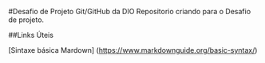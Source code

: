#Desafio de Projeto Git/GitHub da DIO
Repositorio criando para o Desafio de projeto.

##Links Úteis

[Sintaxe básica Mardown] (https://www.markdownguide.org/basic-syntax/)
